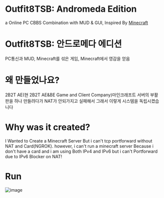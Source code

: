 # Outfit8TSB: Andromeda Edition
a Online PC CBBS Combination with MUD & GUI,
Inspired By [Minecraft](minecraft.net)

# Outfit8TSB: 안드로메다 에디션
PC통신과 MUD, Minecraft를 섞은 게임, Minecraft에서 영감을 얻음

# 왜 만들었나요?
2B2T AE(현 2B2T AE&BE Game and Client Company)마인크래프트 서버의 부활판을 하나 만들려다가 NAT가 안되가지고 실패해서 그래서 이렇게 시스템을 독립시켰습니다

# Why was it created?
I Wanted to Create a Minecraft Server But i can't tcp portforward without NAT and Card(NGROK). however, i can't run a minecraft server Because i don't have a card and i am using Both IPv4 and IPv6 but i can't Portforward due to IPv6 Blocker on NAT!

# Run
![image](https://github.com/GAME-CLI-SRV-DEV/Outfit8TSB-Andromeda-Edition/assets/167604853/fadd806b-9176-4fa5-9fec-ad141bae3ac1)
